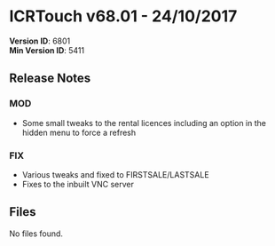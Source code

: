 # ICRTouch v68.01 - 24/10/2017

__Version ID__: 6801
<br>__Min Version ID__: 5411

## Release Notes
### MOD
- Some small tweaks to the rental licences including an option in the hidden menu to force a refresh

### FIX
- Various tweaks and fixed to FIRSTSALE/LASTSALE
- Fixes to the inbuilt VNC server

## Files
No files found.

